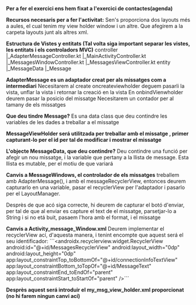 **Per a fer el exercici ens hem fixat a l'exercici de contactes(agenda)**

**Recursos necesaris per a fer l'activitat:**
Sen's proporciona dos layouts més a aules, el cual tenim my view holder window i un altre. Que afegirem a la carpeta layouts junt als altres xml.

**Estructura de Vistes y entitats (Tal volta siga important separar les vistes, les entitats i els controladors MVC)**
controller
    |_AdapterMessageController.kt
    |_MainActivityController.kt
    |_MessagesWindowController.kt
    |_MessagesViewController.kt
entity
    |_MessageData
    |_Message

**AdapterMessage es un adaptador creat per als missatges com a intermediari**
Necesitarem al create oncreateviewholder deguem pasarli la vista, unflar la vista i retornar la creació en la vista
En onbindVienwholder deurem pasar la posicio del missatge
Necesitarem un contador per al tamany de els missatges 

**Que deu tindre Message?**
Es una data class que deu contindre les variables de les dades a treballar a el missatge

**MessageViewHolder será utilitzada per treballar amb el missatge , primer capturant-lo per el id per tal de modificar i mostrar el missatge**

**L'objecte MessageData, que deu contindre?**
Deu contindre una funció per afegir un nou missatge, i la variable que pertany a la llista de message. Esta llista es mutable, per el motiu de que variará

**Canvis a MessageWindows, el controlador de els missatges**
treballem amb AdapterMessage(), i amb el messageRecyclerView, entonces deurem capturarlo en una variable, pasar el recyclerView per l'adaptador i pasarlo per el LayoutManager.

Desprès de que acó siga correcte, hi deurem de capturar el botó d'enviar, per tal de que al enviar es capture el text de el missatge, parsetjar-lo a String i si no etá buit, pasaem l'hora amb el format, i el missatge

**Canvis a Activity_message_Window.xml**
Deurem implementar el recyclerView ací, d'aquesta manera, i tenint encompte que aquest será el seu identificador:
    ´´´<androidx.recyclerview.widget.RecyclerView
        android:id="@+id/MessagesRecyclerView"
        android:layout_width="0dp"
        android:layout_height="0dp"
        app:layout_constraintTop_toBottomOf="@+id/connectionInfoTextView"
        app:layout_constraintBottom_toTopOf="@+id/MessageText"
        app:layout_constraintEnd_toEndOf="parent"
        app:layout_constraintStart_toStartOf="parent" />´´´

**Desprès aquest será introduir el my_msg_view_holder.xml proporcionat (no hi farem ningun canvi ací)**

